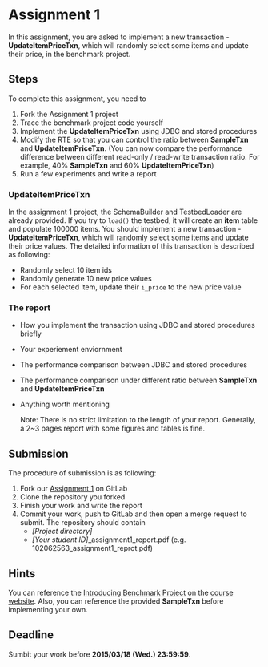 # Assignment 1
In this assignment, you are asked to implement a new transaction - **UpdateItemPriceTxn**, which will randomly select some items and update their price, in the benchmark project.

## Steps
To complete this assignment, you need to

1. Fork the Assignment 1 project
2. Trace the benchmark project code yourself
3. Implement the **UpdateItemPriceTxn** using JDBC and stored procedures
4. Modify the RTE so that you can control the ratio between **SampleTxn** and **UpdateItemPriceTxn**. (You can now compare the performance difference between different read-only / read-write transaction ratio. For example, 40% **SampleTxn** and 60% **UpdateItemPriceTxn**)
5. Run a few experiments and write a report

### UpdateItemPriceTxn 
In the assignment 1 project, the SchemaBuilder and TestbedLoader are already provided. If you try to `load()` the testbed, it will create an **item** table and populate 100000 items. You should implement a new transaction - **UpdateItemPriceTxn**, which will randomly select some items and update their price values. The detailed information of this transaction is described as following:

- Randomly select 10 item ids
- Randomly generate 10 new price values
- For each selected item, update their `i_price` to the new price value

### The report
- How you implement the transaction using JDBC and stored procedures briefly
- Your experiement enviornment
- The performance comparison between JDBC and stored procedures
- The performance comparison under different ratio between **SampleTxn** and **UpdateItemPriceTxn**
- Anything worth mentioning

	Note: There is no strict limitation to the length of your report. Generally, a 2~3 pages report with some figures and tables is fine.



## Submission

The procedure of submission is as following:

1. Fork our [Assignment 1](http://shwu10.cs.nthu.edu.tw/2015-cloud-database/assignment-1) on GitLab
2. Clone the repository you forked
3. Finish your work and write the report
4. Commit your work, push to GitLab and then open a merge request to submit. The repository should contain
	- *[Project directory]*
	- *[Your student ID]*_assignment1_report.pdf (e.g. 102062563_assignment1_reprot.pdf)

## Hints
You can reference the [Introducing Benchmark Project](http://netdb-db.appspot.com/slides/tas/IV_Introducing_Benchmark_Project.pdf) on the [course website](http://netdb-db.appspot.com/). Also, you can reference the provided **SampleTxn** before implementing your own.

## Deadline
Sumbit your work before **2015/03/18 (Wed.) 23:59:59**.
